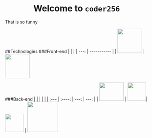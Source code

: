 # &nbsp;&nbsp;&nbsp;&nbsp;&nbsp;&nbsp;&nbsp;&nbsp;&nbsp;&nbsp;&nbsp;&nbsp;&nbsp; Welcome to `coder256`

That is so funny

<!--![alt text](https://www.cdnlogo.com/logos/l/23/laravel.svg) -->
##Technologies
###Front-end
|  |  |
| ---: | ----------- |
| <img src="https://www.cdnlogo.com/logos/c/59/css-3.svg" height="80"> | <img src="https://www.cdnlogo.com/logos/p/71/php.svg" width="80" height="80">


###Back-end
|       |  |  | |
| :---        |    :----:  |          ---: | ---: |
| <img src="https://www.cdnlogo.com/logos/l/23/laravel.svg" width="80" height="60"> | <img src="https://www.cdnlogo.com/logos/p/71/php.svg" height="60">| <img src="https://www.cdnlogo.com/logos/p/3/python.svg" height="60"> | <img src="https://www.cdnlogo.com/logos/d/97/django-community.svg" width="100">



<!--
**coder256/coder256** is a ✨ _special_ ✨ repository because its `README.md` (this file) appears on your GitHub profile.

Here are some ideas to get you started:

- 🔭 I’m currently working on ...
- 🌱 I’m currently learning ...
- 👯 I’m looking to collaborate on ...
- 🤔 I’m looking for help with ...
- 💬 Ask me about ...
- 📫 How to reach me: ...
- 😄 Pronouns: ...
- ⚡ Fun fact: ...
-->
